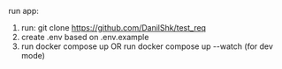 run app:

1. run: git clone https://github.com/DanilShk/test_req
2. create .env based on .env.example
3. run docker compose up OR run docker compose up --watch (for dev mode)